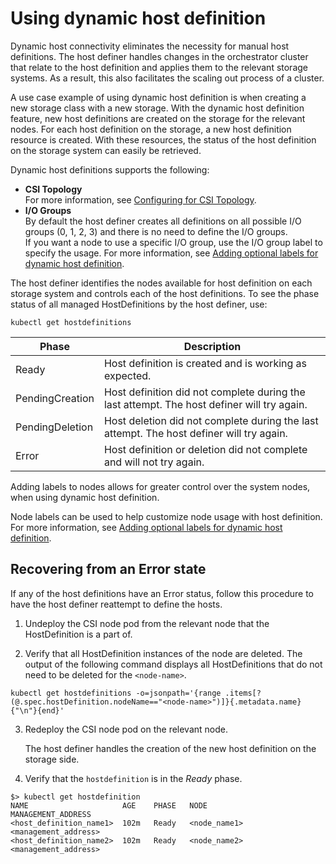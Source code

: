 # Using dynamic host definition

Dynamic host connectivity eliminates the necessity for manual host definitions. The host definer handles changes in the orchestrator cluster that relate to the host definition and applies them to the relevant storage systems. As a result, this also facilitates the scaling out process of a cluster.

A use case example of using dynamic host definition is when creating a new storage class with a new storage. With the dynamic host definition feature, new host definitions are created on the storage for the relevant nodes. For each host definition on the storage, a new host definition resource is created. With these resources, the status of the host definition on the storage system can easily be retrieved.

Dynamic host definitions supports the following:

- **CSI Topology**<br>For more information, see [Configuring for CSI Topology](../configuration/configuring_topology.md).
- **I/O Groups**<br>By default the host definer creates all definitions on all possible I/O groups (0, 1, 2, 3) and there is no need to define the I/O groups.<br>If you want a node to use a specific I/O group, use the I/O group label to specify the usage. For more information, see [Adding optional labels for dynamic host definition](using_hostdefinition_labels.md).

The host definer identifies the nodes available for host definition on each storage system and controls each of the host definitions. To see the phase status of all managed HostDefinitions by the host definer, use:

    kubectl get hostdefinitions

|Phase|Description|
|---------|--------|
|Ready|Host definition is created and is working as expected.|
|PendingCreation|Host definition did not complete during the last attempt. The host definer will try again.|
|PendingDeletion|Host deletion did not complete during the last attempt. The host definer will try again.|
|Error|Host definition or deletion did not complete and will not try again.|

Adding labels to nodes allows for greater control over the system nodes, when using dynamic host definition.

Node labels can be used to help customize node usage with host definition. For more information, see [Adding optional labels for dynamic host definition](using_hostdefinition_labels.md).

## Recovering from an Error state

If any of the host definitions have an Error status, follow this procedure to have the host definer reattempt to define the hosts.

1. Undeploy the CSI node pod from the relevant node that the HostDefinition is a part of.

2. Verify that all HostDefinition instances of the node are deleted. The output of the following command displays all HostDefinitions that do not need to be deleted for the `<node-name>`.
```
kubectl get hostdefinitions -o=jsonpath='{range .items[?(@.spec.hostDefinition.nodeName=="<node-name>")]}{.metadata.name}{"\n"}{end}'
```

3. Redeploy the CSI node pod on the relevant node.

   The host definer handles the creation of the new host definition on the storage side.
        
4. Verify that the `hostdefinition` is in the _Ready_ phase.
```
$> kubectl get hostdefinition
NAME                     AGE    PHASE   NODE          MANAGEMENT_ADDRESS
<host_definition_name1>  102m   Ready   <node_name1>  <management_address>
<host_definition_name2>  102m   Ready   <node_name2>  <management_address>
```

